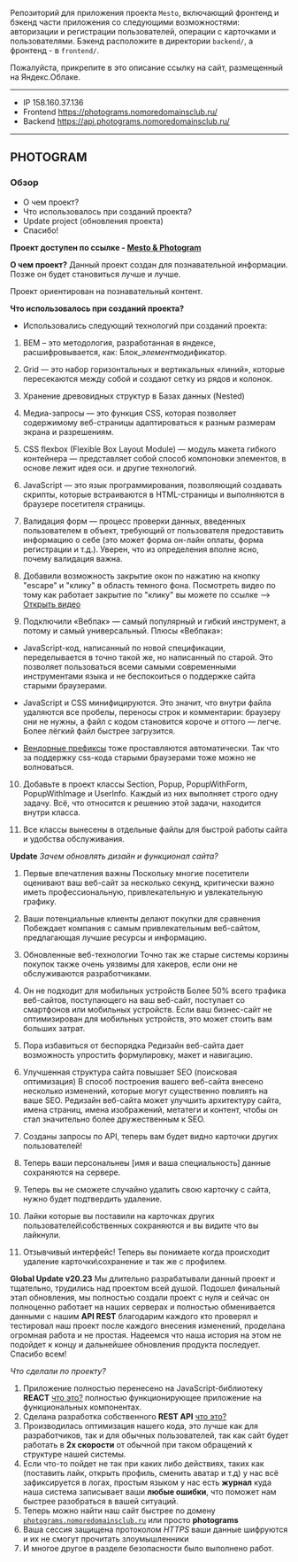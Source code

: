 Репозиторий для приложения проекта `Mesto`, включающий фронтенд и бэкенд части приложения со следующими возможностями: авторизации и регистрации пользователей, операции с карточками и пользователями. Бэкенд расположите в директории `backend/`, а фронтенд - в `frontend/`.

Пожалуйста, прикрепите в это описание ссылку на сайт, размещенный на Яндекс.Облаке.

---

- IP 158.160.37.136
- Frontend https://photograms.nomoredomainsclub.ru/
- Backend https://api.photograms.nomoredomainsclub.ru/

---

## PHOTOGRAM

### Обзор

- О чем проект?
- Что использовалось при созданий проекта?
- Update project (обновления проекта)
- Спасибо!

**Проект доступен по ссылке - [Mesto & Photogram](https://photograms.nomoredomainsclub.ru/)**

**О чем проект?**
Данный проект создан для познавательной информации.
Позже он будет становиться лучше и лучше.

Проект ориентирован на познавательный контент.

**Что использовалось при созданий проекта?**

- Использовались следующий технологий при созданий проекта:

1. BEM – это методология, разработанная в яндексе, расшифровывается, как: Блок\_*элемент*модификатор.

2. Grid — это набор горизонтальных и вертикальных «линий», которые пересекаются между собой и создают сетку из рядов и колонок.

3. Хранение древовидных структур в Базах данных (Nested)

4. Медиа-запросы — это функция CSS, которая позволяет содержимому веб-страницы адаптироваться к разным размерам экрана и разрешениям.

5. CSS flexbox (Flexible Box Layout Module) — модуль макета гибкого контейнера — представляет собой способ компоновки элементов, в основе лежит идея оси.
   и другие технологий.

6. JavaScript — это язык программирования, позволяющий создавать скрипты, которые встраиваются в HTML-страницы и выполняются в браузере посетителя страницы.

7. Валидация форм — процесс проверки данных, введенных пользователем в объект, требующий от пользователя предоставить информацию о себе (это может форма он-лайн оплаты, форма регистрации и т.д.). Уверен, что из определения вполне ясно, почему валидация важна.

8. Добавили возможность закрытие окон по нажатию на кнопку "escape" и "клику" в область темного фона. Посмотреть видео по тому как работает закрытие по "клику" вы можете по ссылке --> [Открыть видео](https://code.s3.yandex.net/web-developer/learning-materials/project/project-6-03-overlay.mp4)

9. Подключили «Вебпак» — самый популярный и гибкий инструмент, а потому и самый универсальный.
   Плюсы «Вебпака»:

- JavaScript-код, написанный по новой спецификации, переделывается в точно такой же, но написанный по старой. Это позволяет пользоваться всеми самыми современными инструментами языка и не беспокоиться о поддержке сайта старыми браузерами.

- JavaScript и CSS минифицируются. Это значит, что внутри файла удаляются все пробелы, переносы строк и комментарии: браузеру они не нужны, а файл с кодом становится короче и оттого — легче. Более лёгкий файл быстрее загрузится.

- [Вендорные префиксы](https://doka.guide/css/vendor-prefixes/) тоже проставляются автоматически. Так что за поддержку css-кода старыми браузерами тоже можно не волноваться.

10. Добавьте в проект классы Section, Popup, PopupWithForm, PopupWithImage и UserInfo. Каждый из них выполняет строго одну задачу. Всё, что относится к решению этой задачи, находится внутри класса.

11. Все классы вынесены в отдельные файлы для быстрой работы сайта и удобства обслуживания.

**Update**
_Зачем обновлять дизайн и функционал сайта?_

1. Первые впечатления важны
   Поскольку многие посетители оценивают ваш веб-сайт за несколько секунд, критически важно иметь профессиональную, привлекательную и увлекательную графику.

2. Ваши потенциальные клиенты делают покупки для сравнения
   Побеждает компания с самым привлекательным веб-сайтом, предлагающая лучшие ресурсы и информацию.

3. Обновленные веб-технологии
   Точно так же старые системы корзины покупок также очень уязвимы для хакеров, если они не обслуживаются разработчиками.

4. Он не подходит для мобильных устройств
   Более 50% всего трафика веб-сайтов, поступающего на ваш веб-сайт, поступает со смартфонов или мобильных устройств. Если ваш бизнес-сайт не оптимизирован для мобильных устройств, это может стоить вам больших затрат.

5. Пора избавиться от беспорядка
   Редизайн веб-сайта дает возможность упростить формулировку, макет и навигацию.

6. Улучшенная структура сайта повышает SEO (поисковая оптимизация)
   В способ построения вашего веб-сайта внесено несколько изменений, которые могут существенно повлиять на ваше SEO.
   Редизайн веб-сайта может улучшить архитектуру сайта, имена страниц, имена изображений, метатеги и контент, чтобы он стал значительно более дружественным к SEO.

7. Созданы запросы по API, теперь вам будет видно карточки других пользователей!

8. Теперь ваши персональнеы [имя и ваша специальность] данные сохраняются на сервере.

9. Теперь вы не сможете случайно удалить свою карточку с сайта, нужно будет подтвердить удаление.

10. Лайки которые вы поставили на карточках других пользователей\собственных сохраняются и вы видите что вы лайкнули.

11. Отзывчивый интерфейс!
    Теперь вы понимаете когда происходит удаление карточки\сохранение и так же с профилем.

**Global Update v20.23**
Мы длительно разрабатывали данный проект и тщательно, трудились над проектом всей душой.
Подошел финальный этап обновления, мы полностью создали проект с нуля и сейчас он полноценно работает на наших серверах и полностью обменивается данными с нашим **API REST** благодарим каждого кто проверял и тестировал наш проект после каждого внесения изменений, проделана огромная работа и не простая.
Надеемся что наша история на этом не подойдет к концу и дальнейшее обновления продукта последует.
Спасибо всем!

_Что сделали по проекту?_

1. Приложение полностью перенесено на JavaScript-библиотеку **REACT** [что это?](https://academy.yandex.ru/journal/chto-takoe-react-i-kak-ego-osvoit) полностью функционирующее приложение на функциональных компонентах.
2. Сделана разработка собственного **REST API** [что это?](https://habr.com/ru/post/483202/)
3. Производилась оптимизация нашего кода, это лучше как для разработчиков, так и для обычных пользователей, так как сайт будет работать в **2х скорости** от обычной при таком обращений к структуре нашей системы.
4. Если что-то пойдет не так при каких либо действиях, таких как (поставить лайк, открыть профиль, сменить аватар и т.д) у нас всё зафиксируется в логах, простым языком у нас есть **журнал** куда наша система записывает ваши **любые ошибки**, что поможет нам быстрее разобраться в вашей ситуаций.
5. Теперь можно найти наш сайт быстрее по домену [`photograms.nomoredomainsclub.ru`](https://photograms.nomoredomainsclub.ru/) или просто **photograms**
6. Ваша сессия защищена протоколом _HTTPS_ ваши данные шифруются и их не смогут прочитать злоумышленники
7. И многое другое в разделе безопасности было выполнено работ.
